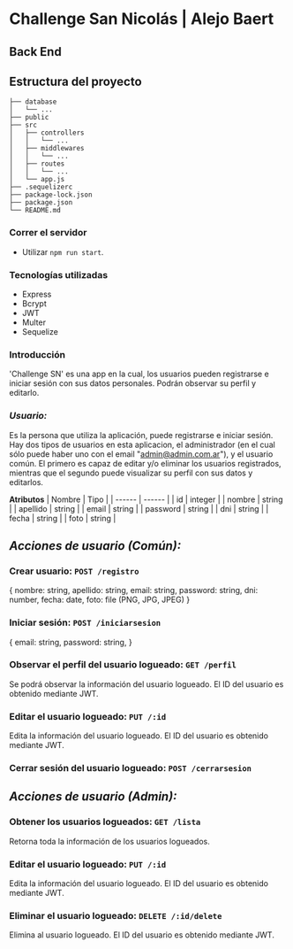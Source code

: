# Challenge San Nicolás | Alejo Baert

## Back End

## Estructura del proyecto

```
├── database
│   └── ...
├── public
├── src
│   ├── controllers
│   │   └── ...
│   ├── middlewares
│   │   └── ...
│   ├── routes
│   │   └── ...
│   └── app.js
├── .sequelizerc
├── package-lock.json
├── package.json
└── README.md
```

### Correr el servidor
- Utilizar `npm run start`.


### Tecnologías utilizadas
- Express
- Bcrypt
- JWT
- Multer
- Sequelize


### Introducción
'Challenge SN' es una app en la cual, los usuarios pueden registrarse e iniciar sesión con sus datos personales. Podrán observar su perfil y editarlo.


### *Usuario:*
Es la persona que utiliza la aplicación, puede registrarse e iniciar sesión.
Hay dos tipos de usuarios en esta aplicacion, el administrador (en el cual sólo puede haber uno con el email "admin@admin.com.ar"), y el usuario común. El primero es capaz de editar y/o eliminar los usuarios registrados, mientras que el segundo puede visualizar su perfil con sus datos y editarlos.

**Atributos**
|  Nombre  |   Tipo   |
|  ------  |  ------  |
|    id    |  integer |
|  nombre  |  string  |
| apellido |  string  |
|  email   |  string  |
| password |  string  |
|   dni    |  string  |
|  fecha   |  string  |
|   foto   |  string  |

## *Acciones de usuario (Común):*

### Crear usuario: `POST /registro`
{
    nombre: string,
    apellido: string,
    email: string,
    password: string,
    dni: number,
    fecha: date,
    foto: file (PNG, JPG, JPEG)
}

### Iniciar sesión: `POST /iniciarsesion`
{
    email: string,
    password: string,
}

### Observar el perfil del usuario logueado: `GET /perfil`
Se podrá observar la información del usuario logueado. El ID del usuario es obtenido mediante JWT.

### Editar el usuario logueado: `PUT /:id`
Edita la información del usuario logueado. El ID del usuario es obtenido mediante JWT.

### Cerrar sesión del usuario logueado: `POST /cerrarsesion`

## *Acciones de usuario (Admin):*

### Obtener los usuarios logueados: `GET /lista`
Retorna toda la información de los usuarios logueados.

### Editar el usuario logueado: `PUT /:id`
Edita la información del usuario logueado. El ID del usuario es obtenido mediante JWT.

### Eliminar el usuario logueado: `DELETE /:id/delete`
Elimina al usuario logueado. El ID del usuario es obtenido mediante JWT.
